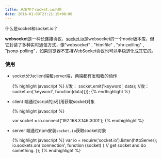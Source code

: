 ```yaml
---
title: 从零写个socket.io示例
date: 2016-01-09T23:21:15+08:00
---
```


什么是socket和socket.io？

**websocket**是一种长连接协议，[socket.io](http://socket.io/)是websocket的一个node版本库，但它封装了多种实时通信方式，像"websocket" , "htmlfile" , "xhr-polling" , "jsonp-polling"，如果浏览器不支持WebSocket协议也可以平稳退化成其它的。



### 使用

- socket分为client端和server端，两端都有发和收的动作
    
    {% highlight javascript %}
    //发：
    socket.emit('keyword', data);
    //收：
    socket.on('keyword', function(data){});
    {% endhighlight %}

- client 端通过script的js引用获取socket对象
    
    {% highlight javascript %}
    <script src="js/socket.io-1.3.7.js"></script>
    var socket = io.connect('192.168.3.146:3001');
    {% endhighlight %}

- server 端通过npm安装`socket.io`获取socket对象
    
    {% highlight javascript %}
    var io = require('socket.io').listen(httpServer);
    io.sockets.on('connection', function (socket) {
        // get socket and do something.
    });
    {% endhighlight %}

